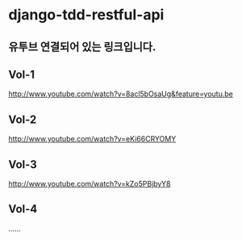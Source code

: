 # django-tdd-restful-api

## 유투브 연결되어 있는 링크입니다.
## Vol-1
http://www.youtube.com/watch?v=8acl5bOsaUg&feature=youtu.be

## Vol-2
http://www.youtube.com/watch?v=eKi66CRYOMY

## Vol-3
http://www.youtube.com/watch?v=kZo5PBjbyY8

## Vol-4
......
